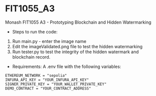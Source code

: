 # FIT1055_A3
Monash FIT1055 A3 - Prototyping Blockchain and Hidden Watermarking

- Steps to run the code:
1. Run main.py - enter the image name
2. Edit the imageValidated.png file to test the hidden watermarking
3. Run tester.py to test the integrity of the hidden watermark and blockchain record.

- Requirements:
A .env file with the following variables:
```
ETHEREUM_NETWORK = "sepolia"
INFURA_API_KEY = "YOUR_INFURA_API_KEY"
SIGNER_PRIVATE_KEY = "YOUR_WALLET_PRIVATE_KEY"
DEMO_CONTRACT = "YOUR_CONTRACT_ADDRESS"
```